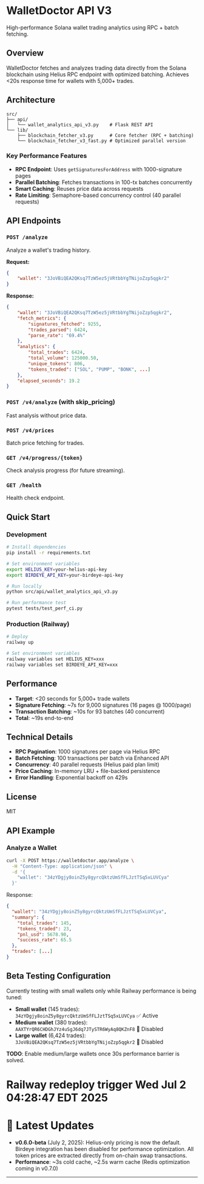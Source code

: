# WalletDoctor API V3

High-performance Solana wallet trading analytics using RPC + batch fetching.

## Overview

WalletDoctor fetches and analyzes trading data directly from the Solana blockchain using Helius RPC endpoint with optimized batching. Achieves <20s response time for wallets with 5,000+ trades.

## Architecture

```
src/
├── api/
│   └── wallet_analytics_api_v3.py    # Flask REST API
└── lib/
    ├── blockchain_fetcher_v3.py      # Core fetcher (RPC + batching)
    └── blockchain_fetcher_v3_fast.py # Optimized parallel version
```

### Key Performance Features

- **RPC Endpoint**: Uses `getSignaturesForAddress` with 1000-signature pages
- **Parallel Batching**: Fetches transactions in 100-tx batches concurrently
- **Smart Caching**: Reuses price data across requests
- **Rate Limiting**: Semaphore-based concurrency control (40 parallel requests)

## API Endpoints

### `POST /analyze`
Analyze a wallet's trading history.

**Request:**
```json
{
    "wallet": "3JoVBiQEA2QKsq7TzW5ez5jVRtbbYgTNijoZzp5qgkr2"
}
```

**Response:**
```json
{
    "wallet": "3JoVBiQEA2QKsq7TzW5ez5jVRtbbYgTNijoZzp5qgkr2",
    "fetch_metrics": {
        "signatures_fetched": 9255,
        "trades_parsed": 6424,
        "parse_rate": "69.4%"
    },
    "analytics": {
        "total_trades": 6424,
        "total_volume": 125000.50,
        "unique_tokens": 806,
        "tokens_traded": ["SOL", "PUMP", "BONK", ...]
    },
    "elapsed_seconds": 19.2
}
```

### `POST /v4/analyze` (with skip_pricing)
Fast analysis without price data.

### `POST /v4/prices`
Batch price fetching for trades.

### `GET /v4/progress/{token}`
Check analysis progress (for future streaming).

### `GET /health`
Health check endpoint.

## Quick Start

### Development
```bash
# Install dependencies
pip install -r requirements.txt

# Set environment variables
export HELIUS_KEY=your-helius-api-key
export BIRDEYE_API_KEY=your-birdeye-api-key

# Run locally
python src/api/wallet_analytics_api_v3.py

# Run performance test
pytest tests/test_perf_ci.py
```

### Production (Railway)
```bash
# Deploy
railway up

# Set environment variables
railway variables set HELIUS_KEY=xxx
railway variables set BIRDEYE_API_KEY=xxx
```

## Performance

- **Target**: <20 seconds for 5,000+ trade wallets
- **Signature Fetching**: ~7s for 9,000 signatures (16 pages @ 1000/page)
- **Transaction Batching**: ~10s for 93 batches (40 concurrent)
- **Total**: ~19s end-to-end

## Technical Details

- **RPC Pagination**: 1000 signatures per page via Helius RPC
- **Batch Fetching**: 100 transactions per batch via Enhanced API
- **Concurrency**: 40 parallel requests (Helius paid plan limit)
- **Price Caching**: In-memory LRU + file-backed persistence
- **Error Handling**: Exponential backoff on 429s

## License

MIT

## API Example

### Analyze a Wallet
```bash
curl -X POST https://walletdoctor.app/analyze \
  -H "Content-Type: application/json" \
  -d '{
    "wallet": "34zYDgjy8oinZ5y8gyrcQktzUmSfFLJztTSq5xLUVCya"
  }'
```

Response:
```json
{
  "wallet": "34zYDgjy8oinZ5y8gyrcQktzUmSfFLJztTSq5xLUVCya",
  "summary": {
    "total_trades": 145,
    "tokens_traded": 23,
    "pnl_usd": 5678.90,
    "success_rate": 65.5
  },
  "trades": [...]
}
```

## Beta Testing Configuration

Currently testing with small wallets only while Railway performance is being tuned:
- **Small wallet** (145 trades): `34zYDgjy8oinZ5y8gyrcQktzUmSfFLJztTSq5xLUVCya` ✅ Active
- **Medium wallet** (380 trades): `AAXTYrQR6CHDGhJYz4uSgJ6dq7JTySTR6WyAq8QKZnF8` 🚧 Disabled
- **Large wallet** (6,424 trades): `3JoVBiQEA2QKsq7TzW5ez5jVRtbbYgTNijoZzp5qgkr2` 🚧 Disabled

**TODO**: Enable medium/large wallets once 30s performance barrier is solved.
# Railway redeploy trigger Wed Jul  2 04:28:47 EDT 2025

# 🚀 Latest Updates

- **v0.6.0-beta** (July 2, 2025): Helius-only pricing is now the default. Birdeye integration has been disabled for performance optimization. All token prices are extracted directly from on-chain swap transactions.
- **Performance**: ~3s cold cache, ~2.5s warm cache (Redis optimization coming in v0.7.0)

---
